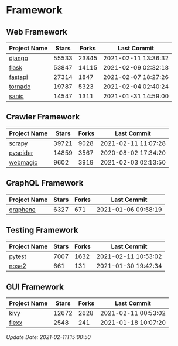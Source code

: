 # Framework

## Web Framework
| Project Name | Stars | Forks | Last Commit |
| ------------ | ----- | ----- | ----------- |
| [django](https://github.com/django/django) | 55533 | 23845 | 2021-02-11 13:36:32 |
| [flask](https://github.com/pallets/flask) | 53847 | 14115 | 2021-02-09 02:32:18 |
| [fastapi](https://github.com/tiangolo/fastapi) | 27314 | 1847 | 2021-02-07 18:27:26 |
| [tornado](https://github.com/tornadoweb/tornado) | 19787 | 5323 | 2021-02-04 02:40:24 |
| [sanic](https://github.com/sanic-org/sanic) | 14547 | 1311 | 2021-01-31 14:59:00 |

## Crawler Framework
| Project Name | Stars | Forks | Last Commit |
| ------------ | ----- | ----- | ----------- |
| [scrapy](https://github.com/scrapy/scrapy) | 39721 | 9028 | 2021-02-11 11:07:28 |
| [pyspider](https://github.com/binux/pyspider) | 14859 | 3567 | 2020-08-02 17:34:20 |
| [webmagic](https://github.com/code4craft/webmagic) | 9602 | 3919 | 2021-02-03 02:13:50 |

## GraphQL Framework
| Project Name | Stars | Forks | Last Commit |
| ------------ | ----- | ----- | ----------- |
| [graphene](https://github.com/graphql-python/graphene) | 6327 | 671 | 2021-01-06 09:58:19 |

## Testing Framework
| Project Name | Stars | Forks | Last Commit |
| ------------ | ----- | ----- | ----------- |
| [pytest](https://github.com/pytest-dev/pytest) | 7007 | 1632 | 2021-02-11 10:53:02 |
| [nose2](https://github.com/nose-devs/nose2) | 661 | 131 | 2021-01-30 19:42:34 |

## GUI Framework
| Project Name | Stars | Forks | Last Commit |
| ------------ | ----- | ----- | ----------- |
| [kivy](https://github.com/kivy/kivy) | 12672 | 2628 | 2021-02-11 00:53:02 |
| [flexx](https://github.com/flexxui/flexx) | 2548 | 241 | 2021-01-18 10:07:20 |

*Update Date: 2021-02-11T15:00:50*